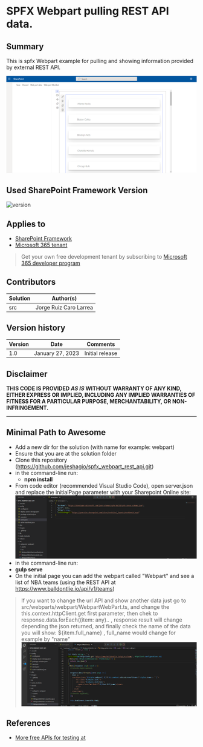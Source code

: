 # SPFX Webpart pulling REST API data.

## Summary

This is spfx Webpart example for pulling and showing information provided by external REST API.

![screenshot](https://github.com/jeshagio/spfx_webpart_rest_api/blob/main/images/webpart-data-external-api.png)

## Used SharePoint Framework Version

![version](https://img.shields.io/badge/version-1.16.1-green.svg)

## Applies to

- [SharePoint Framework](https://aka.ms/spfx)
- [Microsoft 365 tenant](https://docs.microsoft.com/en-us/sharepoint/dev/spfx/set-up-your-developer-tenant)

> Get your own free development tenant by subscribing to [Microsoft 365 developer program](http://aka.ms/o365devprogram)


## Contributors

| Solution    | Author(s)                                               |
| ----------- | ------------------------------------------------------- |
| src | Jorge Ruiz Caro Larrea |

## Version history

| Version | Date             | Comments        |
| ------- | ---------------- | --------------- |
| 1.0     | January 27, 2023 | Initial release |

## Disclaimer

**THIS CODE IS PROVIDED _AS IS_ WITHOUT WARRANTY OF ANY KIND, EITHER EXPRESS OR IMPLIED, INCLUDING ANY IMPLIED WARRANTIES OF FITNESS FOR A PARTICULAR PURPOSE, MERCHANTABILITY, OR NON-INFRINGEMENT.**

---

## Minimal Path to Awesome

- Add a new dir for the solution (with name for example: webpart)
- Ensure that you are at the solution folder
- Clone this repository (https://github.com/jeshagio/spfx_webpart_rest_api.git)
- in the command-line run:
  - **npm install**
- From code editor (recommended Visual Studio Code), open server.json and replace the initialPage parameter with your Sharepoint Online site:
![screenshot](https://github.com/jeshagio/spfx_webpart_rest_api/blob/main/images/webpart-change-sharepoint-url.png)
-  in the command-line run:
  - **gulp serve**
- On the initial page you can add the webpart called "Webpart" and see a list of NBA teams (using the REST API at https://www.balldontlie.io/api/v1/teams)
> If you want to change the url API and show another data just go to src/webparts/webpart/WebpartWebPart.ts, and change the this.context.httpClient.get first parameter, then chek to response.data.forEach((item: any).. , response result will change depending the json returned, and finally check the name of the data you will show: <span class="ms-font-l">${item.full_name}</span> , full_name would change for example by "name"
![screenshot](https://github.com/jeshagio/spfx_webpart_rest_api/blob/main/images/webpart-change-url-api.png)

## References

- [More free APIs for testing at ](https://mixedanalytics.com/blog/list-actually-free-open-no-auth-needed-apis/)

